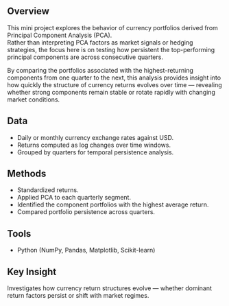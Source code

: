 ## Overview
This mini project explores the behavior of currency portfolios derived from Principal Component Analysis (PCA).  
Rather than interpreting PCA factors as market signals or hedging strategies, the focus here is on testing how persistent the top-performing principal components are across consecutive quarters.

By comparing the portfolios associated with the highest-returning components from one quarter to the next, this analysis provides insight into how quickly the structure of currency returns evolves over time — revealing whether strong components remain stable or rotate rapidly with changing market conditions.

## Data
- Daily or monthly currency exchange rates against USD.
- Returns computed as log changes over time windows.
- Grouped by quarters for temporal persistence analysis.

## Methods
- Standardized returns.
- Applied PCA to each quarterly segment.
- Identified the component portfolios with the highest average return.
- Compared portfolio persistence across quarters.

## Tools
- Python (NumPy, Pandas, Matplotlib, Scikit-learn)

## Key Insight
Investigates how currency return structures evolve — whether dominant return factors persist or shift with market regimes.

